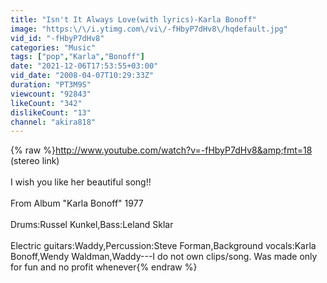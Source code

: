 ```yaml
---
title: "Isn't It Always Love(with lyrics)-Karla Bonoff"
image: "https:\/\/i.ytimg.com\/vi\/-fHbyP7dHv8\/hqdefault.jpg"
vid_id: "-fHbyP7dHv8"
categories: "Music"
tags: ["pop","Karla","Bonoff"]
date: "2021-12-06T17:53:55+03:00"
vid_date: "2008-04-07T10:29:33Z"
duration: "PT3M9S"
viewcount: "92843"
likeCount: "342"
dislikeCount: "13"
channel: "akira818"
---
```

{% raw %}<a rel="nofollow" target="blank" href="http://www.youtube.com/watch?v=-fHbyP7dHv8&amp;fmt=18">http://www.youtube.com/watch?v=-fHbyP7dHv8&amp;fmt=18</a> (stereo link)<br /><br />I wish you like her beautiful song!!<br /><br />From Album &quot;Karla Bonoff&quot; 1977<br /><br />Drums:Russel Kunkel,Bass:Leland Sklar<br /><br />Electric guitars:Waddy,Percussion:Steve Forman,Background vocals:Karla Bonoff,Wendy Waldman,Waddy---I do not own clips/song. Was made only for fun and no profit whenever{% endraw %}
